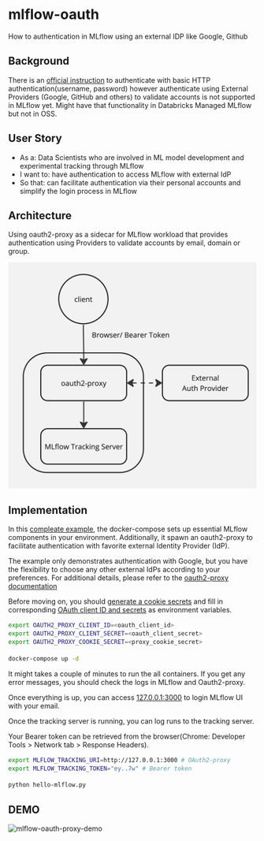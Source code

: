 # mlflow-oauth
How to authentication in MLflow using an external IDP like Google, Github

## Background
There is an [official instruction](https://mlflow.org/docs/latest/auth/index.html) to authenticate with basic HTTP authentication(username, password) however authenticate using External Providers (Google, GitHub and others) to validate accounts is not supported in MLflow yet. Might have that functionality in Databricks Managed MLflow but not in OSS.

## User Story
- As a: Data Scientists who are involved in ML model development and experimental tracking through MLflow
- I want to: have authentication to access MLflow with external IdP
- So that: can facilitate authentication via their personal accounts and simplify the login process in MLflow

## Architecture
Using oauth2-proxy as a sidecar for MLflow workload that provides authentication using Providers to validate accounts by email, domain or group.

![architecture](./archtiecture.jpg)

## Implementation

In this [compleate example](./docker-compose.yaml), the docker-compose sets up essential MLflow components in your environment. Additionally, it spawn an oauth2-proxy to facilitate authentication with favorite external Identity Provider (IdP).

The example only demonstrates authentication with Google, but you have the flexibility to choose any other external IdPs according to your preferences. For additional details, please refer to the [oauth2-proxy documentation](https://oauth2-proxy.github.io/oauth2-proxy/configuration/oauth_provider)

Before moving on, you should [generate a cookie secrets](https://oauth2-proxy.github.io/oauth2-proxy/configuration/overview#generating-a-cookie-secret) and fill in corresponding [OAuth client ID and secrets](https://oauth2-proxy.github.io/oauth2-proxy/configuration/oauth_provider#google-auth-provider) as environment variables.

```bash
export OAUTH2_PROXY_CLIENT_ID=<oauth_client_id>
export OAUTH2_PROXY_CLIENT_SECRET=<oauth_client_secret>
export OAUTH2_PROXY_COOKIE_SECRET=<proxy_cookie_secret>

docker-compose up -d
```

It might takes a couple of minutes to run the all containers. If you get any error messages, you should check the logs in MLflow and Oauth2-proxy.

Once everything is up, you can access [127.0.0.1:3000](http://127.0.0.1:3000) to login MLflow UI with your email.

Once the tracking server is running, you can log runs to the tracking server.

Your Bearer token can be retrieved from the browser(Chrome: Developer Tools > Network tab > Response Headers).

```bash
export MLFLOW_TRACKING_URI=http://127.0.0.1:3000 # OAuth2-proxy
export MLFLOW_TRACKING_TOKEN="ey..7w" # Bearer token

python hello-mlflow.py
```

## DEMO
![mlflow-oauth-proxy-demo](./mlflow-google-auth.gif)
